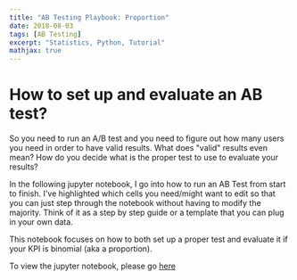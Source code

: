 ```yaml
---
title: "AB Testing Playbook: Proportion"
date: 2018-08-03
tags: [AB Testing]
excerpt: "Statistics, Python, Tutorial"
mathjax: true
---
```


# How to set up and evaluate an AB test?

So you need to run an A/B test and you need to figure out how many users you need in order to have valid results. What does "valid" results even mean? How do you decide what is the proper test to use to evaluate your results? 

In the following jupyter notebook, I go into how to run an AB Test from start to finish. I've highlighted which cells you need/might want to edit so that you can just step through the notebook without having to modify the majority. Think of it as a step by step guide or a template that you can plug in your own data.

This notebook focuses on how to both set up a proper test and evaluate it if your KPI is binomial (aka a proportion).

To view the jupyter notebook, please go [here](https://github.com/pleonova/ab-testing) 